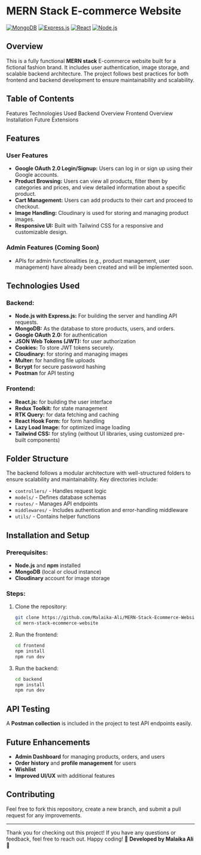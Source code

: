 # MERN Stack E-commerce Website
[![MongoDB](https://img.shields.io/badge/MongoDB-47A248?style=for-the-badge&logo=mongodb&logoColor=white)](https://www.mongodb.com/docs/)
[![Express.js](https://img.shields.io/badge/Express.js-000000?style=for-the-badge&logo=express&logoColor=white)](https://expressjs.com/)
[![React](https://img.shields.io/badge/React-61DAFB?style=for-the-badge&logo=react&logoColor=white)](https://react.dev/)
[![Node.js](https://img.shields.io/badge/Node.js-339933?style=for-the-badge&logo=nodedotjs&logoColor=white)](https://nodejs.org/en/docs)

## Overview
This is a fully functional **MERN stack** E-commerce website built for a fictional fashion brand. It includes user authentication, image storage, and scalable backend architecture. The project follows best practices for both frontend and backend development to ensure maintainability and scalability.

## Table of Contents
Features
Technologies Used
Backend Overview
Frontend Overview
Installation
Future Extensions

## Features
### User Features
- **Google OAuth 2.0 Login/Signup:** Users can log in or   sign up using their Google accounts.
- **Product Browsing:** Users can view all products, filter them by categories and prices, and view detailed information about a specific product.
- **Cart Management:** Users can add products to their cart and proceed to checkout.
- **Image Handling:** Cloudinary is used for storing and managing product images.
- **Responsive UI:** Built with Tailwind CSS for a responsive and customizable design.

### Admin Features (Coming Soon)
- APIs for admin functionalities (e.g., product management, user management) have already been created and will be implemented soon.

## Technologies Used
### Backend:
- **Node.js with Express.js:** For building the server and handling API requests.
- **MongoDB:** As the database to store products, users, and orders.
- **Google OAuth 2.0:** for authentication
- **JSON Web Tokens (JWT):** for user authorization
- **Cookies:** To store JWT tokens securely.
- **Cloudinary:** for storing and managing images
- **Multer:** for handling file uploads
- **Bcrypt** for secure password hashing
- **Postman** for API testing

### Frontend:
- **React.js:** for building the user interface
- **Redux Toolkit:** for state management
- **RTK Query:** for data fetching and caching
- **React Hook Form:** for form handling
- **Lazy Load Image:** for optimized image loading
- **Tailwind CSS:** for styling (without UI libraries, using customized pre-built components)

## Folder Structure
The backend follows a modular architecture with well-structured folders to ensure scalability and maintainability. Key directories include:
- `controllers/` - Handles request logic
- `models/` - Defines database schemas
- `routes/` - Manages API endpoints
- `middlewares/` - Includes authentication and error-handling middleware
- `utils/` - Contains helper functions

## Installation and Setup
### Prerequisites:
- **Node.js** and **npm** installed
- **MongoDB** (local or cloud instance)
- **Cloudinary** account for image storage

### Steps:
1. Clone the repository:
   ```sh
   git clone https://github.com/Malaika-Ali/MERN-Stack-Ecommerce-Website.git
   cd mern-stack-ecommerce-website
   ```
2. Run the frontend:
   ```sh
   cd frontend
   npm install
   npm run dev
   ```
3. Run the backend:
   ```sh
   cd backend
   npm install
   npm run dev
   ```

## API Testing
A **Postman collection** is included in the project to test API endpoints easily.

## Future Enhancements
- **Admin Dashboard** for managing products, orders, and users
- **Order history** and **profile management** for users
- **Wishlist** 
- **Improved UI/UX** with additional features

## Contributing
Feel free to fork this repository, create a new branch, and submit a pull request for any improvements.

---

Thank you for checking out this project! If you have any questions or feedback, feel free to reach out. Happy coding! 🚀
**Developed by Malaika Ali** 🚀

